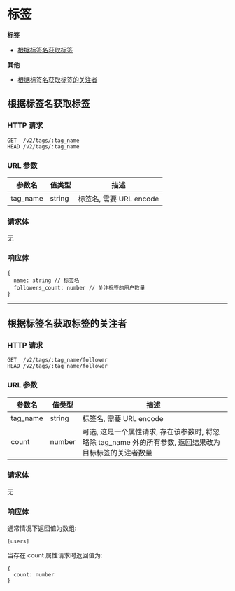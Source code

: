 # 标签

**标签**
* [根据标签名获取标签](#根据标签名获取标签)

**其他**
* [根据标签名获取标签的关注者](#根据标签名获取标签的关注者)

## 根据标签名获取标签

### HTTP 请求

```
GET  /v2/tags/:tag_name
HEAD /v2/tags/:tag_name
```

### URL 参数

参数名     | 值类型      | 描述
--------- | ---------- | -------------------------------------------------------
tag_name  | string     | 标签名, 需要 URL encode

### 请求体

无

### 响应体

```
{
  name: string // 标签名
  followers_count: number // 关注标签的用户数量
}
```

---

## 根据标签名获取标签的关注者

### HTTP 请求

```
GET  /v2/tags/:tag_name/follower
HEAD /v2/tags/:tag_name/follower
```

### URL 参数

参数名     | 值类型      | 描述
--------- | ---------- | -------------------------------------------------------
tag_name  | string     | 标签名, 需要 URL encode
count     | number     | 可选, 这是一个属性请求, 存在该参数时, 将忽略除 tag_name 外的所有参数, 返回结果改为目标标签的关注者数量

### 请求体

无

### 响应体

通常情况下返回值为数组:

```
[users]
```

当存在 count 属性请求时返回值为:

```
{
  count: number
}
```
